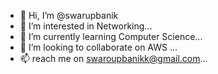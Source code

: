 - 👋 Hi, I’m @swarupbanik
- 👀 I’m interested in Networking...
- 🌱 I’m currently learning Computer Science...
- 💞️ I’m looking to collaborate on AWS ...
- 📫 reach me on swaroupbanikk@gmail.com...

<!---
swarupbanik/swarupbanik is a ✨ special ✨ repository because its `README.md` (this file) appears on your GitHub profile.
You can click the Preview link to take a look at your changes.
--->
